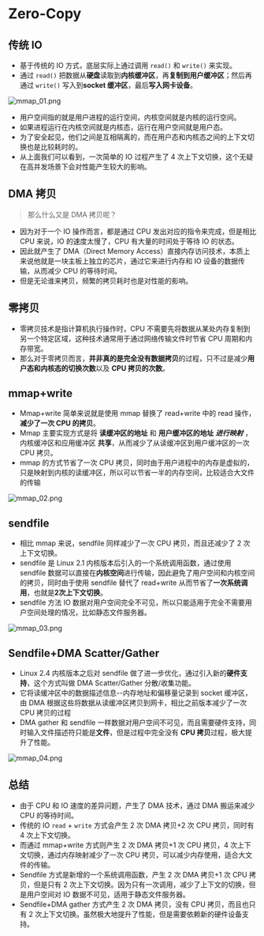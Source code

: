 # Zero-Copy

## 传统 IO

- 基于传统的 IO 方式，底层实际上通过调用 `read()` 和 `write()` 来实现。
- 通过 `read()` 把数据从**硬盘**读取到**内核缓冲区**，再**复制到用户缓冲区**；然后再通过 `write()` 写入到**socket 缓冲区**，最后**写入网卡设备**。

![mmap_01.png](https://fynotefile.oss-cn-zhangjiakou.aliyuncs.com/fynote/908/1630722045000/b461f4a1866643b4b95624e3d2b85715.png)

- 用户空间指的就是用户进程的运行空间，内核空间就是内核的运行空间。
- 如果进程运行在内核空间就是内核态，运行在用户空间就是用户态。
- 为了安全起见，他们之间是互相隔离的，而在用户态和内核态之间的上下文切换也是比较耗时的。
- 从上面我们可以看到，一次简单的 IO 过程产生了 4 次上下文切换，这个无疑在高并发场景下会对性能产生较大的影响。

## DMA 拷贝

> 那么什么又是 DMA 拷贝呢？

- 因为对于一个 IO 操作而言，都是通过 CPU 发出对应的指令来完成，但是相比 CPU 来说，IO 的速度太慢了，CPU 有大量的时间处于等待 IO 的状态。
- 因此就产生了 DMA（Direct Memory Access）直接内存访问技术，本质上来说他就是一块主板上独立的芯片，通过它来进行内存和 IO 设备的数据传输，从而减少 CPU 的等待时间。
- 但是无论谁来拷贝，频繁的拷贝耗时也是对性能的影响。

## 零拷贝

- 零拷贝技术是指计算机执行操作时，CPU 不需要先将数据从某处内存复制到另一个特定区域，这种技术通常用于通过网络传输文件时节省 CPU 周期和内存带宽。
- 那么对于零拷贝而言，**并非真的是完全没有数据拷贝**的过程，只不过是减少**用户态和内核态的切换次数**以及 **CPU 拷贝的次数**。

## mmap+write

- Mmap+write 简单来说就是使用 mmap 替换了 read+write 中的 read 操作，**减少了一次 CPU 的拷贝**。
- Mmap 主要实现方式是将 **读缓冲区的地址** 和 **用户缓冲区的地址** ***进行映射*** ，内核缓冲区和应用缓冲区 **共享**，从而减少了从读缓冲区到用户缓冲区的一次 CPU 拷贝。
- mmap 的方式节省了一次 CPU 拷贝，同时由于用户进程中的内存是虚拟的，只是映射到内核的读缓冲区，所以可以节省一半的内存空间，比较适合大文件的传输

 ![mmap_02.png](https://fynotefile.oss-cn-zhangjiakou.aliyuncs.com/fynote/908/1630722045000/d303ba82fa4443b6b66989566820bf74.png)

## sendfile

- 相比 mmap 来说，sendfile 同样减少了一次 CPU 拷贝，而且还减少了 2 次上下文切换。
- sendfile 是 Linux 2.1 内核版本后引入的一个系统调用函数，通过使用 sendfile 数据可以直接在**内核空间**进行传输，因此避免了用户空间和内核空间的拷贝，同时由于使用 sendfile 替代了 read+write 从而节省了**一次系统调用**，也就是**2次上下文切换**。
- sendfile 方法 IO 数据对用户空间完全不可见，所以只能适用于完全不需要用户空间处理的情况，比如静态文件服务器。

![mmap_03.png](https://fynotefile.oss-cn-zhangjiakou.aliyuncs.com/fynote/908/1630722045000/0b1825a42e9b42958f628ed172fb3bb4.png)

## Sendfile+DMA Scatter/Gather

- Linux 2.4 内核版本之后对 sendfile 做了进一步优化，通过引入新的**硬件支持**，这个方式叫做 DMA Scatter/Gather 分散/收集功能。
- 它将读缓冲区中的数据描述信息--内存地址和偏移量记录到 socket 缓冲区，由 DMA 根据这些将数据从读缓冲区拷贝到网卡，相比之前版本减少了一次 CPU 拷贝的过程
- DMA gather 和 sendfile 一样数据对用户空间不可见，而且需要硬件支持，同时输入文件描述符只能是**文件**，但是过程中完全没有 **CPU 拷贝**过程，极大提升了性能。

![mmap_04.png](https://fynotefile.oss-cn-zhangjiakou.aliyuncs.com/fynote/908/1630722045000/685cb43d658746f993c0c03ace042773.png)

## 总结

- 由于 CPU 和 IO 速度的差异问题，产生了 DMA 技术，通过 DMA 搬运来减少 CPU 的等待时间。
- 传统的 IO `read` + `write` 方式会产生 2 次 DMA 拷贝+2 次 CPU 拷贝，同时有 4 次上下文切换。
- 而通过 mmap+write 方式则产生 2 次 DMA 拷贝+1 次 CPU 拷贝，4 次上下文切换，通过内存映射减少了一次 CPU 拷贝，可以减少内存使用，适合大文件的传输。
- Sendfile 方式是新增的一个系统调用函数，产生 2 次 DMA 拷贝+1 次 CPU 拷贝，但是只有 2 次上下文切换。因为只有一次调用，减少了上下文的切换，但是用户空间对 IO 数据不可见，适用于静态文件服务器。
- Sendfile+DMA gather 方式产生 2 次 DMA 拷贝，没有 CPU 拷贝，而且也只有 2 次上下文切换。虽然极大地提升了性能，但是需要依赖新的硬件设备支持。
